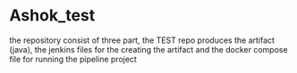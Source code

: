 # Ashok_test
the repository consist of three part, the TEST repo produces the artifact (java), the jenkins files for the creating the artifact and the docker compose file for running the pipeline project 
